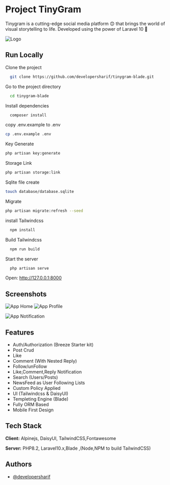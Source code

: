 
# Project TinyGram

Tinygram is a cutting-edge social media platform 😊  that brings the world of visual storytelling to life. Developed using the power of Laravel 10 🤗


![Logo](https://i.ibb.co/mTg3XKd/tinygramlogo.png)


## Run Locally

Clone the project

```bash
  git clone https://github.com/developersharif/tinygram-blade.git
```

Go to the project directory

```bash
  cd tinygram-blade
```

Install dependencies

```bash
  composer install
```
copy .env.example to .env
```bash
cp .env.example .env
```
Key Generate
```bash
php artisan key:generate
```
Storage Link
```bash
php artisan storage:link
```
Sqlite file create
```bash
touch database/database.sqlite
```
Migrate
```bash
php artisan migrate:refresh --seed
```

install Tailwindcss

```bash
  npm install
```
Build Tailwindcss

```bash
  npm run build
```
Start the server

```bash
  php artisan serve
```
Open: http://127.0.0.1:8000


## Screenshots

![App Home](https://i.ibb.co/xzL3gfZ/tinygram-home.png)
![App Profile](https://i.ibb.co/R9S9FtK/tinygram-profile.png)

![App Notification](https://i.ibb.co/FJFrBzP/tinygram-notice.png)

## Features
- Auth/Authorization (Breeze Starter kit)
- Post Crud
- Like
- Comment (With Nested Reply)
- Follow/unFollow
- Like,Comment,Reply Notification
- Search (Users/Posts)
- NewsFeed as User Following Lists
- Custom Policy Applied
- UI (Tailwindcss & DaisyUI)
- Templeting Engine (Blade)
- Fully ORM Based
- Mobile First Design


## Tech Stack

**Client:** Alpinejs, DaisyUI, TailwindCSS,Fontawesome

**Server:** PHP8.2, Laravel10.x,Blade ,(Node,NPM to build TailwindCSS)


## Authors

- [@developersharif](https://www.github.com/developersharif)
